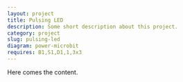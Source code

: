 ```yaml
---
layout: project
title: Pulsing LED
description: Some short description about this project.
category: project
slug: pulsing-led
diagram: power-microbit
requires: B1,S1,D1,1,3x3
---
```


Here comes the content.